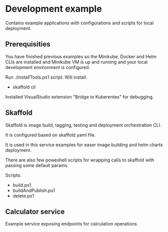# Development example

Contains example applications with configurations and scripts for local deployment.


## Prerequisities

You have finished previous examples so the Minikube, Docker and Helm CLIs are installed 
and Minikube VM is up and running
and your local development environment is configured.

Run ./installTools.ps1 script.
  Will install:
   - skaffold cli

Installed VisualStudio extension "Bridge to Kuberentes" for debugging.

## Skaffold

Skaffold is image build, tagging, testing and deployment orchestration CLI.

It is configured based on skaffold.yaml file.

It is used in this service examples for easer image building and helm charts deployment.

There are also few poweshell scripts for wrapping calls to skaffold with passing some default params.

Scripts:
  - build.ps1
  - buildAndPublish.ps1
  - delete.ps1


## Calculator service

Example service exposing endpoints for calculation operations.
